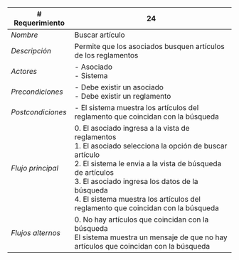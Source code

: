 |# Requerimiento|24 |
|-|-|
| *Nombre*|Buscar artículo
| *Descripción*| Permite que los asociados busquen artículos de los reglamentos |
|*Actores*| - Asociado<br> - Sistema
|*Precondiciones*| - Debe existir un asociado<br> - Debe existir un reglamento
|*Postcondiciones*| - El sistema muestra los artículos del reglamento que coincidan con la búsqueda
|*Flujo principal*|0.  El asociado ingresa a la vista de reglamentos<br>1.  El asociado selecciona la opción de buscar artículo<br>2.  El sistema le envia a la vista de búsqueda de artículos<br>3.  El asociado ingresa los datos de la búsqueda<br>4.  El sistema muestra los artículos del reglamento que coincidan con la búsqueda
|*Flujos alternos*|0.  No hay artículos que coincidan con la búsqueda<br>El sistema muestra un mensaje de que no hay artículos que coincidan con la búsqueda

